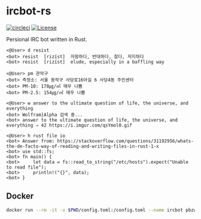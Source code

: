 # ircbot-rs

[![circleci](https://circleci.com/gh/pbzweihander/ircbot-rs.svg?style=shield)](https://circleci.com/gh/pbzweihander/ircbot-rs)
[![License](https://img.shields.io/badge/License-MIT-yellow.svg)](LICENSE)

Persional IRC bot written in Rust.

```
<@User> d resist
<bot> resist  [rizíst]  저항하다, 반대하다, 참다, 저지하다
<bot> resist  [rizíst]  elude, especially in a baffling way

<@User> pm 관악구
<bot> 측정소: 서울 동작구 사당로16아길 6 사당4동 주민센터
<bot> PM-10: 178㎍/㎥ 매우 나쁨
<bot> PM-2.5: 154㎍/㎥ 매우 나쁨

<@User> w answer to the ultimate question of life, the universe, and everything
<bot> Wolfram|Alpha 검색 중...
<bot> answer to the ultimate question of life, the universe, and everything ⇒ 42 https://i.imgur.com/qsYmol0.gif

<@User> h rust file io
<bot> Answer from: https://stackoverflow.com/questions/31192956/whats-the-de-facto-way-of-reading-and-writing-files-in-rust-1-x
<bot> use std::fs;
<bot> fn main() {
<bot>     let data = fs::read_to_string("/etc/hosts").expect("Unable to read file");
<bot>     println!("{}", data);
<bot> }
```

## Docker

```bash
docker run --rm -it -v $PWD/config.toml:/config.toml --name ircbot pbzweihander/ircbot:latest
```
